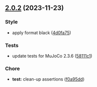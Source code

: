 <a name="2.0.2"></a>

## [2.0.2](https://github.com/balandbal/urdf2mjcf/compare/2.0.1...2.0.2) (2023-11-23)

### Style

- apply format black ([4d0fa75](https://github.com/balandbal/urdf2mjcf/commit/4d0fa7526877ad263b199fb47e021e3ddadbd5ec))

### Tests

- update tests for MuJoCo 2.3.6 ([58111c1](https://github.com/balandbal/urdf2mjcf/commit/58111c14129d3d8aeed73d0a8c69b8796a27093c))

### Chore

- **test:** clean-up assertions ([f0a95dd](https://github.com/balandbal/urdf2mjcf/commit/f0a95ddab44ca6d5a29e9f104ae7c0d889c981ce))
